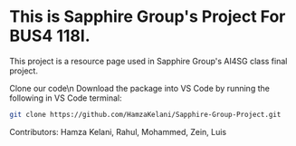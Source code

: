 # This is Sapphire Group's Project For BUS4 118I.
This project is a resource page used in Sapphire Group's AI4SG class final project.

Clone our code\n 
Download the package into VS Code by running the following in VS Code terminal:
```bash
git clone https://github.com/HamzaKelani/Sapphire-Group-Project.git
```
Contributors: Hamza Kelani, Rahul, Mohammed, Zein, Luis
